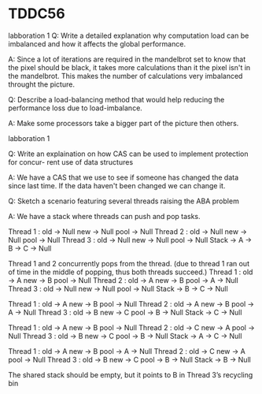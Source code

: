 TDDC56
======

labboration 1
Q: Write a detailed explanation why computation load can be imbalanced and how it affects the global performance.

A: Since a lot of iterations are required in the mandelbrot set to know that the pixel should be black, it takes more calculations than it the pixel isn't in the mandelbrot. This makes the number of calculations very imbalanced throught the picture.

Q: Describe a load-balancing method that would help reducing the performance loss due to load-imbalance.

A: Make some processors take a bigger part of the picture then others.

labboration 1

Q: Write an explaination on how CAS can be used to implement protection for concur- rent use of data structures

A: We have a CAS that we use to see if someone has changed the data since last time. If the data haven't been changed we can change it.

Q: Sketch a scenario featuring several threads raising the ABA problem

A: We have a stack where threads can push and pop tasks.

Thread 1 :
	old -> Null
	new -> Null
	pool -> Null
Thread 2 :
	old -> Null
	new -> Null
	pool -> Null
Thread 3 :
	old -> Null
	new -> Null
	pool -> Null
Stack -> A -> B -> C -> Null

Thread 1 and 2 concurrently pops from the thread.
(due to thread 1 ran out of time in the middle of popping, thus both threads succeed.)
Thread 1 :
	old -> A
	new -> B
	pool -> Null
Thread 2 :
	old -> A
	new -> B
	pool -> A -> Null
Thread 3 :
	old -> Null
	new -> Null
	pool -> Null
Stack -> B -> C -> Null


Thread 1 :
	old -> A
	new -> B
	pool -> Null
Thread 2 :
	old -> A
	new -> B
	pool -> A -> Null
Thread 3 :
	old -> B
	new -> C
	pool -> B -> Null
Stack -> C -> Null


Thread 1 :
	old -> A
	new -> B
	pool -> Null
Thread 2 :
	old -> C
	new -> A
	pool -> Null
Thread 3 :
	old -> B
	new -> C
	pool -> B -> Null
Stack -> A -> C -> Null


Thread 1 :
	old -> A
	new -> B
	pool -> A -> Null
Thread 2 :
	old -> C
	new -> A
	pool -> Null
Thread 3 :
	old -> B
	new -> C
	pool -> B -> Null
Stack -> B -> Null

The shared stack should be empty, but it
points to B in Thread 3’s recycling bin

